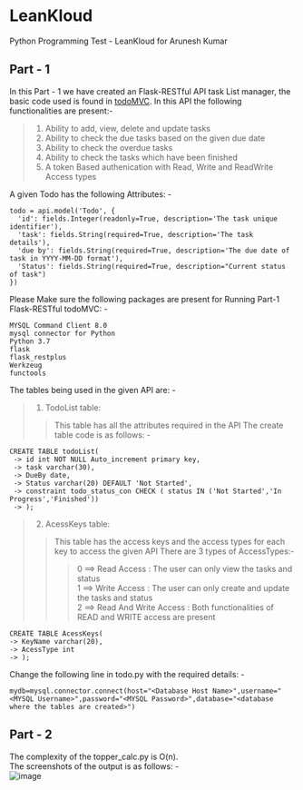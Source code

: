 # LeanKloud
Python Programming Test - LeanKloud for Arunesh Kumar

## Part - 1
  In this Part - 1 we have created an Flask-RESTful API task List manager, the basic code used is found in [todoMVC](https://flask-restplus.readthedocs.io/en/stable/example.html). In this API the following functionalities are present:-  
> 1. Ability to add, view, delete and update tasks  
> 2. Ability to check the due tasks based on the given due date  
> 3. Ability to check the overdue tasks  
> 4. Ability to check the tasks which have been finished  
> 5. A token Based authenication with Read, Write and ReadWrite Access types

  A given Todo has the following Attributes: -  
  ```
  todo = api.model('Todo', {
    'id': fields.Integer(readonly=True, description='The task unique identifier'),
    'task': fields.String(required=True, description='The task details'),
    'due by': fields.String(required=True, description='The due date of task in YYYY-MM-DD format'),
    'Status': fields.String(required=True, description="Current status of task")
})
  ```  
  
  Please Make sure the following packages are present for Running Part-1 Flask-RESTful todoMVC: -  
```
MYSQL Command Client 8.0
mysql connector for Python
Python 3.7
flask
flask_restplus
Werkzeug
functools
```
  The tables being used in the given API are: -
  > 1. TodoList table: 
  > > This table has all the attributes required in the API
  > > The create table code is as follows: -
  > > >
  ```
  CREATE TABLE todoList(
   -> id int NOT NULL Auto_increment primary key,
   -> task varchar(30),
   -> DueBy date,
   -> Status varchar(20) DEFAULT 'Not Started',
   -> constraint todo_status_con CHECK ( status IN ('Not Started','In Progress','Finished'))
   -> );
  ```
  > 2. AcessKeys table:
  > > This table has the access keys and the access types for each key to access the given API
  > > There are 3 types of AccessTypes:-
  > > >  0 ==> Read Access : The user can only view the tasks and status  
  > > >  1 ==> Write Access : The user can only create and update the tasks and status  
  > > >  2 ==> Read And Write Access : Both functionalities of READ and WRITE access are present  
  ```
  CREATE TABLE AcessKeys(
  -> KeyName varchar(20),
  -> AcessType int
  -> );
  ```
  Change the following line in todo.py with the required details: -
  ```
  mydb=mysql.connector.connect(host="<Database Host Name>",username="<MYSQL Username>",password="<MYSQL Password>",database="<database where the tables are created>")
  ```

## Part - 2
  The complexity of the topper_calc.py is O(n).  
  The screenshots of the output is as follows: -  
  ![image](https://user-images.githubusercontent.com/34567890/119223322-61d5ac80-bb16-11eb-952e-f66870bcced4.png)
